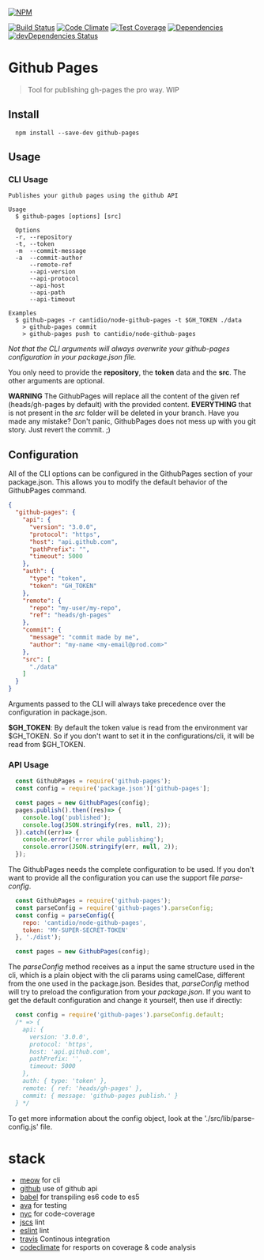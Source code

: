 [![NPM](https://nodei.co/npm/github-pages.png)](https://nodei.co/npm/github-pages/)

[![Build Status](https://travis-ci.org/cantidio/node-github-pages.svg?branch=master)](https://travis-ci.org/cantidio/node-github-pages)
[![Code Climate](https://codeclimate.com/github/cantidio/node-github-pages/badges/gpa.svg)](https://codeclimate.com/github/cantidio/node-github-pages)
[![Test Coverage](https://codeclimate.com/github/cantidio/node-github-pages/badges/coverage.svg)](https://codeclimate.com/github/cantidio/node-github-pages/coverage)
[![Dependencies](https://david-dm.org/cantidio/node-github-pages.svg)](https://david-dm.org/cantidio/node-github-pages)
[![devDependencies Status](https://david-dm.org/cantidio/node-github-pages/dev-status.svg)](https://david-dm.org/cantidio/node-github-pages#info=devDependencies)

# Github Pages
> Tool for publishing gh-pages the pro way.
> WIP

## Install
```
  npm install --save-dev github-pages
```
## Usage

### CLI Usage
```
Publishes your github pages using the github API

Usage
  $ github-pages [options] [src]

  Options
  -r, --repository
  -t, --token
  -m  --commit-message
  -a  --commit-author
      --remote-ref
      --api-version
      --api-protocol
      --api-host
      --api-path
      --api-timeout

Examples
  $ github-pages -r cantidio/node-github-pages -t $GH_TOKEN ./data
    > github-pages commit
    > github-pages push to cantidio/node-github-pages
```
*Not that the CLI arguments will always overwrite your github-pages configuration in your package.json file.*

You only need to provide the **repository**, the **token** data and the **src**. The other arguments are optional.

  **WARNING**
  The GithubPages will replace all the content of the given ref (heads/gh-pages by default) with the provided content.
  **EVERYTHING** that is not present in the *src* folder will be deleted in your branch.
  Have you made any mistake? Don't panic, GithubPages does not mess up with you git story. Just revert the commit. ;)

## Configuration
All of the CLI options can be configured in the GithubPages section of your package.json. This allows you to modify the default behavior of the GithubPages command.

```json
{
  "github-pages": {
    "api": {
      "version": "3.0.0",
      "protocol": "https",
      "host": "api.github.com",
      "pathPrefix": "",
      "timeout": 5000
    },
    "auth": {
      "type": "token",
      "token": "GH_TOKEN"
    },
    "remote": {
      "repo": "my-user/my-repo",
      "ref": "heads/gh-pages"
    },
    "commit": {
      "message": "commit made by me",
      "author": "my-name <my-email@prod.com>"
    },
    "src": [
      "./data"
    ]
  }
}
```
Arguments passed to the CLI will always take precedence over the configuration in package.json.

**$GH_TOKEN**: By default the token value is read from the environment var $GH_TOKEN. So if you don't want to set it in the configurations/cli, it will be read from $GH_TOKEN.

### API Usage
```js
  const GithubPages = require('github-pages');
  const config = require('package.json')['github-pages'];

  const pages = new GithubPages(config);
  pages.publish().then((res)=> {
    console.log('published');
    console.log(JSON.stringify(res, null, 2));
  }).catch((err)=> {
    console.error('error while publishing');
    console.error(JSON.stringify(err, null, 2));
  });
```
The GithubPages needs the complete configuration to be used. If you don't want to provide all the configuration you can use the support file *parse-config*.
```js
  const GithubPages = require('github-pages');
  const parseConfig = require('github-pages').parseConfig;
  const config = parseConfig({
    repo: 'cantidio/node-github-pages',
    token: 'MY-SUPER-SECRET-TOKEN'
  }, './dist');

  const pages = new GithubPages(config);
```
The *parseConfig* method receives as a input the same structure used in the cli, which is a plain object with the cli params using camelCase, different from the one used in the package.json. Besides that, *parseConfig* method will try to preload the configuration from your *package.json*. If you want to get the default configuration and change it yourself, then use if directly:
```js
  const config = require('github-pages').parseConfig.default;
  /* => {
    api: {
      version: '3.0.0',
      protocol: 'https',
      host: 'api.github.com',
      pathPrefix: '',
      timeout: 5000
    },
    auth: { type: 'token' },
    remote: { ref: 'heads/gh-pages' },
    commit: { message: 'github-pages publish.' }
  } */
```
To get more information about the config object, look at the './src/lib/parse-config.js' file.

# stack

* [meow](https://www.npmjs.com/package/meow) for cli
* [github](https://www.npmjs.com/package/github) use of github api
* [babel](https://babeljs.io) for transpiling es6 code to es5
* [ava](https://www.npmjs.com/package/ava) for testing
* [nyc](https://www.npmjs.com/package/nyc) for code-coverage
* [jscs](https://www.npmjs.com/package/jscs) lint
* [eslint](https://www.npmjs.com/package/eslint) lint
* [travis](https://travis-ci.org) Continous integration
* [codeclimate](https://codeclimate.com) for resports on coverage & code analysis
